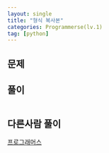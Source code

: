 ```yaml
---
layout: single
title: "형식 복사본"
categories: Programmerse(lv.1)
tag: [python]
---
```


## 문제



## 풀이

```python

```





## 다른사람 풀이

<a  href="">프로그래머스</a>

```python

```

